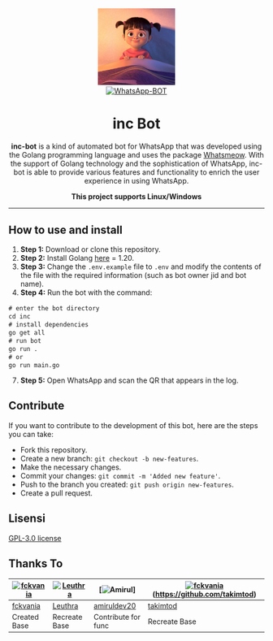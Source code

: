 <div align="center">
  <img src="./media/image/thumb.jpg" width="30%" alt="Logo inc"><br>
  <a href="#"><img alt="WhatsApp-BOT" src="https://img.shields.io/badge/WhatsApp-BOT-green?colorA=%23ff0000&colorB=%23017e40&style=for-the-badge"></a><br>
  <h1 align="center">inc Bot</h1>
</div>

<p align="center"><b>inc-bot</b> is a kind of automated bot for WhatsApp that was developed using the Golang programming language and uses the package <a href="https://go.mau.fi/whatsmeow" target="_blank">Whatsmeow</a>. With the support of Golang technology and the sophistication of WhatsApp, inc-bot is able to provide various features and functionality to enrich the user experience in using WhatsApp.</p>

<p align="center"><b>This project supports Linux/Windows</b></p>

___

<h2>How to use and install</h2>

1. **Step 1:** Download or clone this repository.
2. **Step 2:** Install Golang [here](https://go.dev/doc/install) = 1.20.
4. **Step 3:** Change the `.env.example` file to `.env` and modify the contents of the file with the required information (such as bot owner jid and bot name).
5. **Step 4:** Run the bot with the command:
```shell
# enter the bot directory
cd inc
# install dependencies
go get all 
# run bot
go run .
# or
go run main.go
```
7. **Step 5:** Open WhatsApp and scan the QR that appears in the log.

<h2>Contribute</h2>

If you want to contribute to the development of this bot, here are the steps you can take:
- Fork this repository.
- Create a new branch: `git checkout -b new-features`.
- Make the necessary changes.
- Commit your changes: `git commit -m 'Added new feature'`.
- Push to the branch you created: `git push origin new-features`.
- Create a pull request.

<h2>Lisensi</h2>

[GPL-3.0 license](/LICENSE.txt)

<h2>Thanks To</h2>

[![fckvania](https://github.com/fckvania.png?size=100)](https://github.com/fckvania) | [![Leuthra](https://github.com/Leuthra.png?size=100)](https://github.com/Leuthra) | [![Amirul](https://github.com/amiruldev20.png?size=100)] | [![fckvania](https://github.com/takimtod.png?size=100)](https://github.com/takimtod) (https://github.com/takimtod)
----|----|----|----
[fckvania](https://github.com/fckvania) | [Leuthra](https://github.com/Leuthra) | [amiruldev20](https://github.com/amiruldev20) | [takimtod](https://github.com/takimtod)
Created Base | Recreate Base | Contribute for func | Recreate Base
